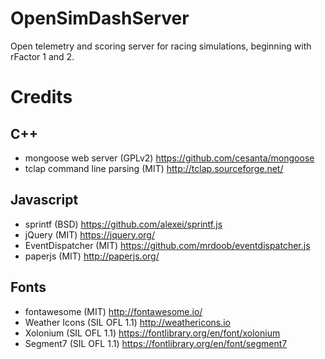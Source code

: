 # OpenSimDashServer
Open telemetry and scoring server for racing simulations, beginning with rFactor 1 and 2.

# Credits

## C++

 * mongoose web server (GPLv2) https://github.com/cesanta/mongoose
 * tclap command line parsing (MIT) http://tclap.sourceforge.net/

## Javascript

 * sprintf (BSD) https://github.com/alexei/sprintf.js
 * jQuery (MIT) https://jquery.org/
 * EventDispatcher (MIT) https://github.com/mrdoob/eventdispatcher.js
 * paperjs (MIT) http://paperjs.org/

## Fonts

 * fontawesome (MIT) http://fontawesome.io/
 * Weather Icons (SIL OFL 1.1) http://weathericons.io
 * Xolonium (SIL OFL 1.1) https://fontlibrary.org/en/font/xolonium
 * Segment7 (SIL OFL 1.1) https://fontlibrary.org/en/font/segment7
